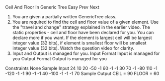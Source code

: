 Ceil And Floor In Generic Tree
Easy  Prev   Next
1. You are given a partially written GenericTree class.
2. You are required to find the ceil and floor value of a given element. Use the "travel and change" strategy explained in the earlier video. The static properties - ceil and floor have been declared for you. You can declare more if you want. If the element is largest ceil will be largest integer value (32 bits), if element is smallest floor will be smallest integer value (32 bits). Watch the question video for clarity.
3. Input and Output is managed for you.
Input Format
Input is managed for you
Output Format
Output is managed for you

Constraints
None
Sample Input
24
10 20 -50 -1 60 -1 -1 30 70 -1 -80 110 -1 -120 -1 -1 90 -1 -1 40 -100 -1 -1 -1
70
Sample Output
CEIL = 90
FLOOR = 60